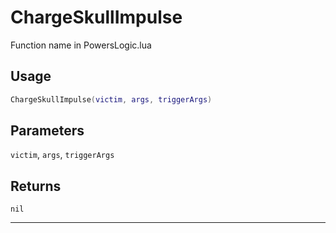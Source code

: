# ChargeSkullImpulse
Function name in PowersLogic.lua
## Usage
```lua
ChargeSkullImpulse(victim, args, triggerArgs)
```
## Parameters
`victim`, `args`, `triggerArgs`
## Returns
`nil`

---